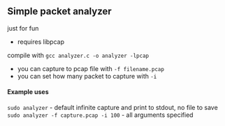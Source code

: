 ## Simple packet analyzer

just for fun

- requires libpcap

compile with `gcc analyzer.c -o analyzer -lpcap`

- you can capture to pcap file with `-f filename.pcap`
- you can set how many packet to capture with `-i`

#### Example uses
`sudo analyzer` - default infinite capture and print to stdout, no file to save  
`sudo analyzer -f capture.pcap -i 100` - all arguments specified